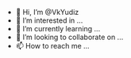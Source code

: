 - 👋 Hi, I’m @VkYudiz
- 👀 I’m interested in ...
- 🌱 I’m currently learning ...
- 💞️ I’m looking to collaborate on ...
- 📫 How to reach me ...

<!---
VkYudiz/VkYudiz is a ✨ special ✨ repository because its `README.md` (this file) appears on your GitHub profile.
You can click the Preview link to take a look at your changes.
--->
